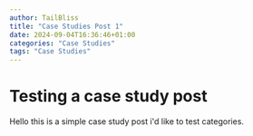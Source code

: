 ```yaml
---
author: TailBliss
title: "Case Studies Post 1"
date: 2024-09-04T16:36:46+01:00
categories: "Case Studies"
tags: "Case Studies"
---
```


# Testing a case study post
Hello this is a simple case study post i'd like to test categories.
